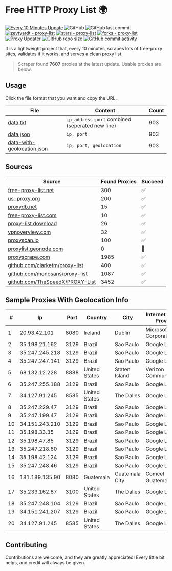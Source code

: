 
# Free HTTP Proxy List 🌍

[![Every 10 Minutes Update](https://github.com/mertguvencli/http-proxy-list/actions/workflows/main.yml/badge.svg?branch=main)](https://github.com/mertguvencli/http-proxy-list/actions/workflows/main.yml)
![GitHub](https://img.shields.io/github/license/mertguvencli/http-proxy-list)
![GitHub last commit](https://img.shields.io/github/last-commit/mertguvencli/http-proxy-list)
[![zevtyardt - proxy-list](https://img.shields.io/static/v1?label=zevtyardt&message=proxy-list&color=blue&logo=github)](https://github.com/zevtyardt/proxy-list "Go to GitHub repo")
[![stars - proxy-list](https://img.shields.io/github/stars/zevtyardt/proxy-list?style=social)](https://github.com/zevtyardt/proxy-list)
[![forks - proxy-list](https://img.shields.io/github/forks/zevtyardt/proxy-list?style=social)](https://github.com/zevtyardt/proxy-list)
[![Proxy Updater](https://github.com/zevtyardt/proxy-list/workflows/Proxy%20Updater/badge.svg)](https://github.com/zevtyardt/proxy-list/actions?query=workflow:"Proxy+Updater")
![GitHub repo size](https://img.shields.io/github/repo-size/zevtyardt/proxy-list)
[![GitHub commit activity](https://img.shields.io/github/commit-activity/m/zevtyardt/proxy-list?logo=commits)](https://github.com/zevtyardt/proxy-list/commits/main)

It is a lightweight project that, every 10 minutes, scrapes lots of free-proxy sites, validates if it works, and serves a clean proxy list.

> Scraper found **7607** proxies at the latest update. Usable proxies are below.

## Usage

Click the file format that you want and copy the URL.

|File|Content|Count|
|----|-------|-----|
|[data.txt](https://raw.githubusercontent.com/mertguvencli/http-proxy-list/main/proxy-list/data.txt)|`ip_address:port` combined (seperated new line)|903|
|[data.json](https://raw.githubusercontent.com/mertguvencli/http-proxy-list/main/proxy-list/data.json)|`ip, port`|903|
|[data-with-geolocation.json](https://raw.githubusercontent.com/mertguvencli/http-proxy-list/main/proxy-list/data-with-geolocation.json)|`ip, port, geolocation`|903|

## Sources

|Source|Found Proxies|Succeed|
|------|-------------|-------|
|[free-proxy-list.net](https://free-proxy-list.net)|300|✅|
|[us-proxy.org](https://www.us-proxy.org)|200|✅|
|[proxydb.net](http://proxydb.net)|15|✅|
|[free-proxy-list.com](https://free-proxy-list.com/?page=&port=&type%5B%5D=http&type%5B%5D=https&up_time=0&search=Search)|10|✅|
|[proxy-list.download](https://www.proxy-list.download/HTTP)|26|✅|
|[vpnoverview.com](https://vpnoverview.com/privacy/anonymous-browsing/free-proxy-servers)|32|✅|
|[proxyscan.io](https://www.proxyscan.io)|100|✅|
|[proxylist.geonode.com](https://proxylist.geonode.com/api/proxy-list?limit=300&page=1&sort_by=lastChecked&sort_type=desc&protocols=http,https)|0|🚫|
|[proxyscrape.com](https://api.proxyscrape.com/v2/?request=displayproxies&protocol=http&timeout=10000&country=all&ssl=all&anonymity=all)|1985|✅|
|[github.com/clarketm/proxy-list](https://raw.githubusercontent.com/clarketm/proxy-list/master/proxy-list-raw.txt)|400|✅|
|[github.com/monosans/proxy-list](https://raw.githubusercontent.com/monosans/proxy-list/main/proxies/http.txt)|1087|✅|
|[github.com/TheSpeedX/PROXY-List](https://raw.githubusercontent.com/TheSpeedX/PROXY-List/master/http.txt)|3452|✅|


## Sample Proxies With Geolocation Info

|#|Ip|Port|Country|City|Internet Service Provider|
|-|--|----|-------|----|-------------------------|
|1|20.93.42.101|8080|Ireland|Dublin|Microsoft Corporation|
|2|35.198.21.162|3129|Brazil|Sao Paulo|Google LLC|
|3|35.247.245.218|3129|Brazil|Sao Paulo|Google LLC|
|4|35.247.247.141|3129|Brazil|Sao Paulo|Google LLC|
|5|68.132.12.228|8888|United States|Staten Island|Verizon Communications|
|6|35.247.255.188|3129|Brazil|Sao Paulo|Google LLC|
|7|34.127.91.245|8585|United States|The Dalles|Google LLC|
|8|35.247.229.47|3129|Brazil|Sao Paulo|Google LLC|
|9|35.247.199.47|3129|Brazil|Sao Paulo|Google LLC|
|10|34.151.243.210|3129|Brazil|Sao Paulo|Google LLC|
|11|35.198.33.35|3129|Brazil|Sao Paulo|Google LLC|
|12|35.198.47.85|3129|Brazil|Sao Paulo|Google LLC|
|13|35.247.218.60|3129|Brazil|Sao Paulo|Google LLC|
|14|35.198.42.124|3129|Brazil|Sao Paulo|Google LLC|
|15|35.247.248.46|3129|Brazil|Sao Paulo|Google LLC|
|16|181.189.135.90|8080|Guatemala|Guatemala City|Comcel Guatemala S.A.|
|17|35.233.162.87|3100|United States|The Dalles|Google LLC|
|18|35.247.248.104|3129|Brazil|Sao Paulo|Google LLC|
|19|34.151.241.207|3129|Brazil|Sao Paulo|Google LLC|
|20|34.127.91.245|8585|United States|The Dalles|Google LLC|



## Contributing

Contributions are welcome, and they are greatly appreciated! Every
little bit helps, and credit will always be given.


